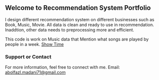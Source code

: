 ## Welcome to Recommendation System Portfolio

I design different recommendation system on different businesses such as Book, Music, Movie. All data is clean and ready to use in recommendation. Inaddtion, other data needs to preprocessing more and efficient.  

This code is work on Music data that Mention what songs are played by people in a week. [Show Time](recommendation/blob/master/music.html)



### Support or Contact

For more information, feel free to connect with me. Email: abolfazl.madani71@gmail.com
